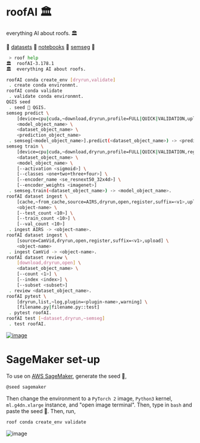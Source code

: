 # roofAI 🏛️

everything AI about roofs. 🏛️

🔷 [datasets](./roofAI/dataset) 🔷 [notebooks](./notebooks/) 🔷 [semseg](./roofAI/semseg) 🔷

```bash
 > roof help
🏛️  roofAI-3.178.1
🏛️  everything AI about roofs.

roofAI conda create_env [dryrun,validate]
 . create conda environmnt.
roofAI conda validate
 . validate conda environmnt.
QGIS seed
 . seed 🌱 QGIS.
semseg predict \
	[device=cpu|cuda,~download,dryrun,profile=FULL|QUICK|VALIDATION,upload] \
	<model_object_name> \
	<dataset_object_name> \
	<prediction_object_name>
 . semseg[<model_object_name>].predict(<dataset_object_name>) -> <prediction_object_name>.
semseg train \
	[device=cpu|cuda,~download,dryrun,profile=FULL|QUICK|VALIDATION,register,suffix=<v1>,upload] \
	<dataset_object_name> \
	<model_object_name> \
	[--activation <sigmoid>] \
	[--classes <one+two+three+four>] \
	[--encoder_name <se_resnext50_32x4d>] \
	[--encoder_weights <imagenet>]
 . semseg.train(<dataset_object_name>) -> <model_object_name>.
roofAI dataset ingest \
	[cache,~from_cache,source=AIRS,dryrun,open,register,suffix=<v1>,upload] \
	<object-name> \
	[--test_count <10>] \
	[--train_count <10>] \
	[--val_count <10>]
 . ingest AIRS -> <object-name>.
roofAI dataset ingest \
	[source=CamVid,dryrun,open,register,suffix=<v1>,upload] \
	<object-name>
 . ingest CamVid -> <object-name>.
roofAI dataset review \
	[download,dryrun,open] \
	<dataset_object_name> \
	[--count <1>] \
	[--index <index>] \
	[--subset <subset>]
 . review <dataset_object_name>.
roofAI pytest \
	[dryrun,list,~log,plugin=<plugin-name>,warning] \
	[filename.py|filename.py::test]
 . pytest roofAI.
roofAI test [~dataset,dryrun,~semseg]
 . test roofAI.
```

[![image](https://github.com/kamangir/assets/blob/main/predict.gif?raw=true)](./roofAI/semseg/)

# SageMaker set-up

To use on [AWS SageMaker](https://aws.amazon.com/sagemaker/), generate the seed 🌱,

```bash
@seed sagemaker
```

Then change the environment to a `PyTorch 2` image, `Python3` kernel, `ml.g4dn.xlarge` instance, and "open image terminal". Then, type in `bash` and paste the seed 🌱. Then, run,

```bash
roof conda create_env validate
```

![image](../../assets/sagemaker.jpg)